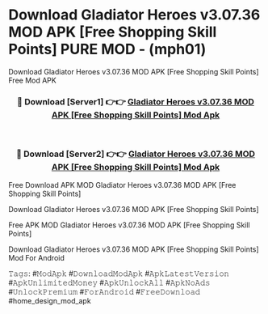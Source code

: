# Download Gladiator Heroes v3.07.36 MOD APK [Free Shopping Skill Points] PURE MOD - (mph01)
Download Gladiator Heroes v3.07.36 MOD APK [Free Shopping Skill Points] Free Mod APK

<div align="center">
<h3>🔴 Download [Server1] 👉👉 <a href="https://apk-comot.site?title=Gladiator_Heroes_v3.07.36_MOD_APK_[Free_Shopping_Skill_Points]">Gladiator Heroes v3.07.36 MOD APK [Free Shopping Skill Points] Mod Apk</a></h3><br>

<h3>🔴 Download [Server2] 👉👉 <a href="https://apk-comot.site?title=Gladiator_Heroes_v3.07.36_MOD_APK_[Free_Shopping_Skill_Points]">Gladiator Heroes v3.07.36 MOD APK [Free Shopping Skill Points] Mod Apk</a></h3>
</div>


Free Download APK MOD Gladiator Heroes v3.07.36 MOD APK [Free Shopping Skill Points]

Download Gladiator Heroes v3.07.36 MOD APK [Free Shopping Skill Points] 

Free APK MOD Gladiator Heroes v3.07.36 MOD APK [Free Shopping Skill Points] 

Download Gladiator Heroes v3.07.36 MOD APK [Free Shopping Skill Points] Mod For Android

𝚃𝚊𝚐𝚜: #𝙼𝚘𝚍𝙰𝚙𝚔 #𝙳𝚘𝚠𝚗𝚕𝚘𝚊𝚍𝙼𝚘𝚍𝙰𝚙𝚔 #𝙰𝚙𝚔𝙻𝚊𝚝𝚎𝚜𝚝𝚅𝚎𝚛𝚜𝚒𝚘𝚗 #𝙰𝚙𝚔𝚄𝚗𝚕𝚒𝚖𝚒𝚝𝚎𝚍𝙼𝚘𝚗𝚎𝚢 #𝙰𝚙𝚔𝚄𝚗𝚕𝚘𝚌𝚔𝙰𝚕𝚕 #𝙰𝚙𝚔𝙽𝚘𝙰𝚍𝚜 #𝚄𝚗𝚕𝚘𝚌𝚔𝙿𝚛𝚎𝚖𝚒𝚞𝚖 #𝙵𝚘𝚛𝙰𝚗𝚍𝚛𝚘𝚒𝚍 #𝙵𝚛𝚎𝚎𝙳𝚘𝚠𝚗𝚕𝚘𝚊𝚍 #home_design_mod_apk